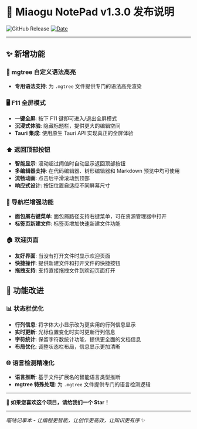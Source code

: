 # 🚀 Miaogu NotePad v1.3.0 发布说明

![GitHub Release](https://img.shields.io/badge/release-v1.3.0-green) [![Date](https://img.shields.io/badge/date-2025--09--29-blue)](https://github.com/hhyufan/miaogu-ide)

---

## ✨ 新增功能

### 🎨 mgtree 自定义语法高亮
- **专用语法支持**: 为 `.mgtree` 文件提供专门的语法高亮渲染

### 🖥️ F11 全屏模式
- **一键全屏**: 按下 F11 键即可进入/退出全屏模式
- **沉浸式体验**: 隐藏标题栏，提供更大的编辑空间
- **Tauri 集成**: 使用原生 Tauri API 实现真正的全屏体验

### ⬆️ 返回顶部按钮
- **智能显示**: 滚动超过阈值时自动显示返回顶部按钮
- **多编辑器支持**: 在代码编辑器、树形编辑器和 Markdown 预览中均可使用
- **流畅动画**: 点击后平滑滚动到顶部
- **响应式设计**: 按钮位置自适应不同屏幕尺寸

### 📂 导航栏增强功能
- **面包屑右键菜单**: 面包屑路径支持右键菜单，可在资源管理器中打开
- **标签页新建文件**: 标签页增加快速新建文件功能

### 🏠 欢迎页面
- **友好界面**: 当没有打开文件时显示欢迎页面
- **快捷操作**: 提供新建文件和打开文件的快捷按钮
- **拖拽支持**: 支持直接拖拽文件到欢迎页面打开

## 🔧 功能改进

### 📊 状态栏优化
- **行列信息**: 将字体大小显示改为更实用的行列信息显示
- **实时更新**: 光标位置变化时实时更新行列信息
- **字符统计**: 保留字符数统计功能，提供更全面的文档信息
- **布局优化**: 调整状态栏布局，信息显示更加清晰

### 🌐 语言检测精准化
- **语言推断**: 基于文件扩展名的智能语言类型推断
- **mgtree 特殊处理**: 为 `.mgtree` 文件提供专门的语言检测逻辑

---

**🌟 如果您喜欢这个项目，请给我们一个 Star！**

---

*喵咕记事本 - 让编程更智能，让创作更高效，让知识更有序* ✨
